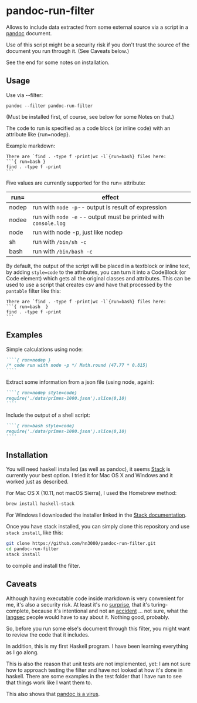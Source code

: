 
# pandoc-run-filter

Allows to include data extracted from some external source via a script in a [pandoc] document.

Use of this script might be a security risk if you don't trust the source of the document you run through it. (See Caveats below.)

See the end for some notes on installation.


## Usage
Use via --filter:

``````
pandoc --filter pandoc-run-filter
``````

(Must be installed first, of course, see below for some Notes on that.)

The code to run is specified as a code block (or inline code) with an attribute like {run=nodep}.

Example markdown:


``````
There are `find . -type f -print|wc -l`{run=bash} files here:
```{ run=bash }
find . -type f -print
```
``````

Five values are currently supported for the run= attribute:

run= | effect
----|---------------
nodep|run with `node -p`-- output is result of expression
nodee|run with `node -e` -- output must be printed with `console.log`
node|run with node -p, just like nodep
sh|run with `/bin/sh -c`
bash|run with `/bin/bash -c`


By default, the output of the script will be placed in a textblock or inline text, by adding `style=code` to the attributes, you can turn it into a CodeBlock (or Code element) which gets all the original classes and attributes. This can be used to use a script that creates csv and have that processed by the `pantable` filter like this:

``````
There are `find . -type f -print|wc -l`{run=bash} files here:
```{ run=bash  }
find . -type f -print
```
``````


## Examples

Simple calculations using node:

``````markdown
````{ run=nodep }
/* code run with node -p */ Math.round (47.77 * 0.815)
````
``````


Extract some information from a json file (using node, again):

``````markdown
````{ run=nodep style=code}
require('./data/primes-1000.json').slice(0,10)
````
``````

Include the output of a shell script:

``````markdown
````{ run=bash style=code}
require('./data/primes-1000.json').slice(0,10)
````
``````

## Installation

You will need haskell installed (as well as pandoc), it seems [Stack] is currently your best option. I tried it for Mac OS X and Windows and it worked just as described.

For Mac OS X (10.11, not macOS Sierra), I used the Homebrew method:

```bash
brew install haskell-stack
```

For Windows I downloaded the installer linked in the [Stack documentation].

Once you have stack installed, you can simply clone this repository and use `stack install`, like this:

```bash
git clone https://github.com/hn3000/pandoc-run-filter.git
cd pandoc-run-filter
stack install
```

to compile and install the filter.


## Caveats

Although having executable code inside markdown is very convenient for me, it's also a security risk. At least it's no [surprise], that it's turing-complete, because it's intentional and not an [accident] ... not sure, what the [langsec] people would have to say about it. Nothing good, probably.

So, before you run some else's document through this filter, you might want to review the code that it includes.

In addition, this is my first Haskell program. I have been learning everything as I go along.

This is also the reason that unit tests are not implemented, yet: I am not sure how to approach testing the filter and have not looked at how it's done in haskell. There are some examples in the test folder that I have run to see that things work like I want them to.

This also shows that [pandoc is a virus].


[Stack]: https://www.haskell.org/downloads#stack
[Stack documentation]: https://docs.haskellstack.org/en/stable/install_and_upgrade/#windows
[accident]: http://beza1e1.tuxen.de/articles/accidentally_turing_complete.html
[surprise]: https://www.gwern.net/Turing-complete
[pandoc is a virus]: http://www.johnmacfarlane.net/BayHac2014/#/i-created-a-virus
[pandoc]: http://pandoc.org
[langsec]: http://www.cs.dartmouth.edu/~sergey/langsec/occupy/
